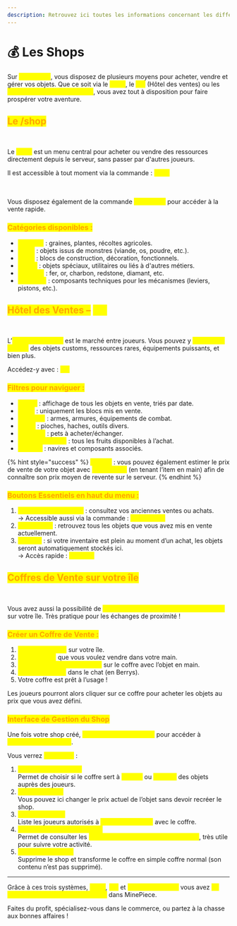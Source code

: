 ```yaml
---
description: Retrouvez ici toutes les informations concernant les différents shops
---
```


# 💰 Les Shops

Sur <mark style="color:yellow;">**MinePiece**</mark>, vous disposez de plusieurs moyens pour acheter, vendre et gérer vos objets. Que ce soit via le <mark style="color:yellow;">**`/shop`**</mark>, le <mark style="color:yellow;">**`/ah`**</mark> (Hôtel des ventes) ou les <mark style="color:yellow;">**coffres de vente sur votre île**</mark>, vous avez tout à disposition pour faire prospérer votre aventure.

## <mark style="color:orange;">Le /shop</mark>

<figure><img src="../.gitbook/assets/Capture d’écran 2025-07-25 à 17.10.12.png" alt=""><figcaption></figcaption></figure>

Le <mark style="color:yellow;">**`/shop`**</mark> est un menu central pour acheter ou vendre des ressources directement depuis le serveur, sans passer par d'autres joueurs.

Il est accessible à tout moment via la commande : <mark style="color:yellow;">**`/shop`**</mark>&#x20;

&#x20;\
\
Vous disposez également de la commande <mark style="color:yellow;">**`/quickshop`**</mark> pour accéder à la vente rapide.

### <mark style="color:orange;">Catégories disponibles :</mark>&#x20;

* <mark style="color:yellow;">**Cultures**</mark> : graines, plantes, récoltes agricoles.
* <mark style="color:yellow;">**Loots**</mark> : objets issus de monstres (viande, os, poudre, etc.).
* <mark style="color:yellow;">**Blocs**</mark> : blocs de construction, décoration, fonctionnels.
* <mark style="color:yellow;">**Divers**</mark> : objets spéciaux, utilitaires ou liés à d'autres métiers.
* <mark style="color:yellow;">**Minerais**</mark> : fer, or, charbon, redstone, diamant, etc.
* <mark style="color:yellow;">**Redstone**</mark> : composants techniques pour les mécanismes (leviers, pistons, etc.).

## <mark style="color:orange;">Hôtel des Ventes –</mark> <mark style="color:yellow;">`/ah`</mark>

<figure><img src="../.gitbook/assets/Capture d’écran 2025-07-25 à 17.10.32.png" alt=""><figcaption></figcaption></figure>

L’<mark style="color:yellow;">**Hôtel des Ventes**</mark> est le marché entre joueurs. Vous pouvez y <mark style="color:yellow;">**acheter ou vendre**</mark> des objets customs, ressources rares, équipements puissants, et bien plus.

Accédez-y avec : <mark style="color:yellow;">**`/ah`**</mark>

### <mark style="color:orange;">Filtres pour naviguer :</mark>

* <mark style="color:yellow;">**Global**</mark> : affichage de tous les objets en vente, triés par date.
* <mark style="color:yellow;">**Blocs**</mark> : uniquement les blocs mis en vente.
* <mark style="color:yellow;">**Combats**</mark> : armes, armures, équipements de combat.
* <mark style="color:yellow;">**Outils**</mark> : pioches, haches, outils divers.
* <mark style="color:yellow;">**Familiers**</mark> : pets à acheter/échanger.
* <mark style="color:yellow;">**Fruits du démon**</mark> : tous les fruits disponibles à l’achat.
* <mark style="color:yellow;">**Bateaux**</mark> : navires et composants associés.

{% hint style="success" %}
<mark style="color:yellow;">**Astuce**</mark> : vous pouvez également estimer le prix de vente de votre objet avec <mark style="color:yellow;">**`/ah average`**</mark> (en tenant l’item en main) afin de connaître son prix moyen de revente sur le serveur.
{% endhint %}

### <mark style="color:orange;">Boutons Essentiels en haut du menu :</mark>&#x20;

1. <mark style="color:yellow;">**Historique des ventes**</mark> : consultez vos anciennes ventes ou achats.\
   → Accessible aussi via la commande : <mark style="color:yellow;">**`/ah history`**</mark>
2. <mark style="color:yellow;">**Mes ventes**</mark> : retrouvez tous les objets que vous avez mis en vente actuellement.
3. <mark style="color:yellow;">**Mailbox**</mark> : si votre inventaire est plein au moment d’un achat, les objets seront automatiquement stockés ici.\
   → Accès rapide : <mark style="color:yellow;">**`/mailbox`**</mark>

## <mark style="color:orange;">Coffres de Vente sur votre île</mark>

<figure><img src="../.gitbook/assets/Capture d’écran 2025-07-25 à 17.14.00.png" alt=""><figcaption></figcaption></figure>

Vous avez aussi la possibilité de <mark style="color:yellow;">**créer des systèmes de vente personnels**</mark> sur votre île. Très pratique pour les échanges de proximité !

### <mark style="color:orange;">Créer un Coffre de Vente :</mark>

1. <mark style="color:yellow;">**Placez un coffre**</mark> sur votre île.
2. <mark style="color:yellow;">**Tenez l’objet**</mark> que vous voulez vendre dans votre main.
3. <mark style="color:yellow;">**Faites un shift + clic gauche**</mark> sur le coffre avec l’objet en main.
4. <mark style="color:yellow;">**Indiquez un prix**</mark> dans le chat (en Berrys).
5. Votre coffre est prêt à l’usage !

Les joueurs pourront alors cliquer sur ce coffre pour acheter les objets au prix que vous avez défini.

### <mark style="color:orange;">Interface de Gestion du Shop</mark>

Une fois votre shop créé, <mark style="color:yellow;">**clic gauche sur le coffre**</mark> pour accéder à <mark style="color:yellow;">**l’interface de gestion**</mark>.&#x20;

Vous verrez <mark style="color:yellow;">**5 boutons**</mark> :

1. <mark style="color:yellow;">**Mode (Achat / Vente)**</mark>\
   Permet de choisir si le coffre sert à <mark style="color:yellow;">**vendre**</mark> ou <mark style="color:yellow;">**acheter**</mark> des objets auprès des joueurs.
2. <mark style="color:yellow;">**Modifier le Prix**</mark>\
   Vous pouvez ici changer le prix actuel de l’objet sans devoir recréer le shop.
3. <mark style="color:yellow;">**Gérer les Accès**</mark>\
   Liste les joueurs autorisés à <mark style="color:yellow;">**ouvrir et interagir**</mark> avec le coffre.
4. <mark style="color:yellow;">**Historique des Transactions**</mark>\
   Permet de consulter les <mark style="color:yellow;">**ventes réalisées ou achats effectués**</mark>, très utile pour suivre votre activité.
5. <mark style="color:yellow;">**Supprimer le Shop**</mark>\
   Supprime le shop et transforme le coffre en simple coffre normal (son contenu n’est pas supprimé).

***

Grâce à ces trois systèmes, <mark style="color:yellow;">**`/shop`**</mark>, <mark style="color:yellow;">**`/ah`**</mark> et <mark style="color:yellow;">**coffres de vente,**</mark> vous avez <mark style="color:yellow;">**un contrôle total sur votre économie**</mark> dans MinePiece.

Faites du profit, spécialisez-vous dans le commerce, ou partez à la chasse aux bonnes affaires !

